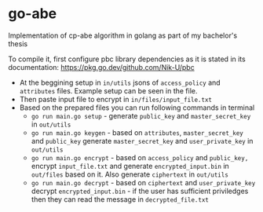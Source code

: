 # go-abe
Implementation of cp-abe algorithm in golang as part of my bachelor's thesis

To compile it, first configure pbc library dependencies as it is stated in its documentation: https://pkg.go.dev/github.com/Nik-U/pbc

+ At the beggining setup in `in/utils` jsons of `access_policy` and `attributes` files. Example setup can be seen in the file.
+ Then paste input file to encrypt in `in/files/input_file.txt`
+ Based on the prepared files you can run following commands in terminal
    - `go run main.go setup` - generate `public_key` and `master_secret_key` in `out/utils`
    - `go run main.go keygen` - based on `attributes`, `master_secret_key` and `public_key` generate `master_secret_key` and `user_private_key` in `out/utils`
    - `go run main.go encrypt` - based on `access_policy` and `public_key,` encrypt `input_file.txt` and generate `encrypted_input.bin` in `out/files` based on it. Also generate `ciphertext` in `out/utils`
    - `go run main.go decrypt` - based on `ciphertext` and `user_private_key` decrypt `encrypted_input.bin` - if the user has sufficient priviledges then they can read the message in `decrypted_file.txt`